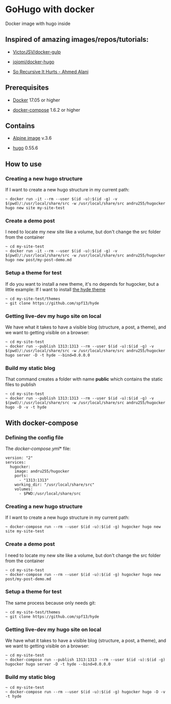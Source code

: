 # GoHugo with docker

Docker image with hugo inside

## Inspired of amazing images/repos/tutorials:

- [VictorJSV/docker-gulp](https://github.com/VictorJSV/docker-gulp)

- [jojomi/docker-hugo](https://github.com/jojomi/docker-hugo)

- [So Recursive It Hurts - Ahmed Alani](http://ahmedalani.com/post/so-recursive-it-hurts/)

## Prerequisites

- [Docker](https://www.docker.com/) 17.05 or higher

- [docker-compose](https://docs.docker.com/compose/) 1.6.2 or higher

## Contains

- [Alpine image](https://hub.docker.com/_/alpine/) v.3.6

- [hugo](http://gohugo.io/) 0.55.6

## How to use

### Creating a new hugo structure
If I want to create a new hugo structure in my current path:

```
~ docker run -it --rm --user $(id -u):$(id -g) -v $(pwd)/:/usr/local/share/src -w /usr/local/share/src andru255/hugocker hugo new site my-site-test
```

### Create a demo post
I need to locate my new site like a volume, but don't change the src folder from the container

```
~ cd my-site-test
~ docker run -it --rm --user $(id -u):$(id -g) -v $(pwd)/:/usr/local/share/src -w /usr/local/share/src andru255/hugocker hugo new post/my-post-demo.md
```

### Setup a theme for test
If do you want to install a new theme, it's no depends for hugocker, but a little example:
If I want to install [the hyde theme](https://github.com/spf13/hyde)

```
~ cd my-site-test/themes
~ git clone https://github.com/spf13/hyde
```

### Getting live-dev my hugo site on local
We have what it takes to have a visible blog (structure, a post, a theme), and we want to getting visible on a browser:

```
~ cd my-site-test
~ docker run --publish 1313:1313 --rm --user $(id -u):$(id -g) -v $(pwd)/:/usr/local/share/src -w /usr/local/share/src andru255/hugocker hugo server -D -t hyde --bind=0.0.0.0
```

### Build my static blog

That command creates a folder with name **public** which contains the static files to publish

```
~ cd my-site-test
~ docker run --publish 1313:1313 --rm --user $(id -u):$(id -g) -v $(pwd)/:/usr/local/share/src -w /usr/local/share/src andru255/hugocker hugo -D -v -t hyde
```

## With docker-compose

### Defining the config file

The *docker-compose.yml** file:

```
version: "2"
services:
  hugocker:
    image: andru255/hugocker
    ports:
      - "1313:1313"
    working_dir: "/usr/local/share/src"
    volumes:
      - $PWD:/usr/local/share/src
```

### Creating a new hugo structure

If I want to create a new hugo structure in my current path:

```
~ docker-compose run --rm --user $(id -u):$(id -g) hugocker hugo new site my-site-test
```

### Create a demo post
I need to locate my new site like a volume, but don't change the src folder from the container

```
~ cd my-site-test
~ docker-compose run --rm --user $(id -u):$(id -g) hugocker hugo new post/my-post-demo.md
```
### Setup a theme for test

The same process because only needs git:

```
~ cd my-site-test/themes
~ git clone https://github.com/spf13/hyde
```

### Getting live-dev my hugo site on local
We have what it takes to have a visible blog (structure, a post, a theme), and we want to getting visible on a browser:

```
~ cd my-site-test
~ docker-compose run --publish 1313:1313 --rm --user $(id -u):$(id -g) hugocker hugo server -D -t hyde --bind=0.0.0.0
```

### Build my static blog

```
~ cd my-site-test
~ docker-compose run --rm --user $(id -u):$(id -g) hugocker hugo -D -v -t hyde
```
